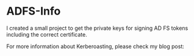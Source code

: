 # ADFS-Info

I created a small project to get the private keys for signing AD FS tokens including the correct certificate.

For more information about Kerberoasting, please check my blog post:  
<COMING SOON>
